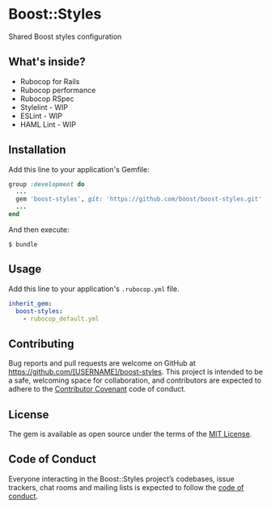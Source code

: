 # Boost::Styles

Shared Boost styles configuration

## What's inside?
* Rubocop for Rails
* Rubocop performance
* Rubocop RSpec
* Stylelint - WIP
* ESLint - WIP
* HAML Lint - WIP

## Installation

Add this line to your application's Gemfile:

```ruby
group :development do
  ...
  gem 'boost-styles', git: 'https://github.com/boost/boost-styles.git'
  ...
end
```

And then execute:

    $ bundle

## Usage

Add this line to your application's `.rubocop.yml` file.

```yaml
inherit_gem: 
  boost-styles:
    - rubocop_default.yml
```

## Contributing

Bug reports and pull requests are welcome on GitHub at https://github.com/[USERNAME]/boost-styles. This project is intended to be a safe, welcoming space for collaboration, and contributors are expected to adhere to the [Contributor Covenant](http://contributor-covenant.org) code of conduct.

## License

The gem is available as open source under the terms of the [MIT License](https://opensource.org/licenses/MIT).

## Code of Conduct

Everyone interacting in the Boost::Styles project’s codebases, issue trackers, chat rooms and mailing lists is expected to follow the [code of conduct](https://github.com/[USERNAME]/boost-styles/blob/master/CODE_OF_CONDUCT.md).
